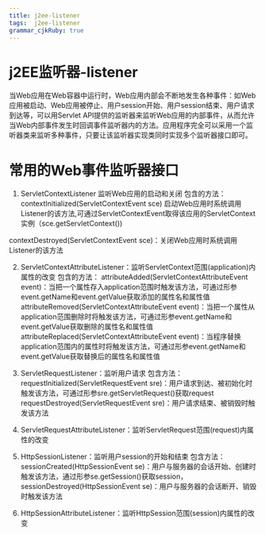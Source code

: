 ```yaml
---
title: j2ee-listener
tags:  j2ee-listener
grammar_cjkRuby: true
---
```

# j2EE监听器-listener
当Web应用在Web容器中运行时，Web应用内部会不断地发生各种事件：如Web应用被启动、Web应用被停止、用户session开始、用户session结束、用户请求到达等，可以用Servlet API提供的监听器来监听Web应用的内部事件，从而允许当Web内部事件发生时回调事件监听器内的方法。应用程序完全可以采用一个监听器类来监听多种事件，只要让该监听器实现类同时实现多个监听器接口即可。

# 常用的Web事件监听器接口

 1. ServletContextListener
 监听Web应用的启动和关闭
 包含的方法：
 contextInitialized(ServletContextEvent sce)  启动Web应用时系统调用Listener的该方法,可通过ServletContextEvent取得该应用的ServletContext实例（sce.getServletContext())
 
 contextDestroyed(ServletContextEvent sce)：关闭Web应用时系统调用Listener的该方法
 
 2. ServletContextAttributeListener：监听ServletContext范围(application)内属性的改变
 包含的方法：
attributeAdded(ServletContextAttributeEvent event)：当把一个属性存入application范围时触发该方法，可通过形参event.getName和event.getValue获取添加的属性名和属性值
attributeRemoved(ServletContextAttributeEvent event)：当把一个属性从application范围删除时将触发该方法，可通过形参event.getName和event.getValue获取删除的属性名和属性值
attributeReplaced(ServletContextAttributeEvent event)：当程序替换application范围内的属性时将触发该方法，可通过形参event.getName和event.getValue获取替换后的属性名和属性值
 
 
 3. ServletRequestListener：监听用户请求
 包含方法：
requestInitialized(ServletRequestEvent sre)：用户请求到达、被初始化时触发该方法，可通过形参sre.getServletRequest()获取request
requestDestroyed(ServletRequestEvent sre)：用户请求结束、被销毁时触发该方法
 
 
 4. ServletRequestAttributeListener：监听ServletRequest范围(request)内属性的改变
 
 5. HttpSessionListener：监听用户session的开始和结束
 包含方法：
sessionCreated(HttpSessionEvent se)：用户与服务器的会话开始、创建时触发该方法，通过形参se.getSession()获取session，
sessionDestroyed(HttpSessionEvent se)：用户与服务器的会话断开、销毁时触发该方法

 6. HttpSessionAttributeListener：监听HttpSession范围(session)内属性的改变

